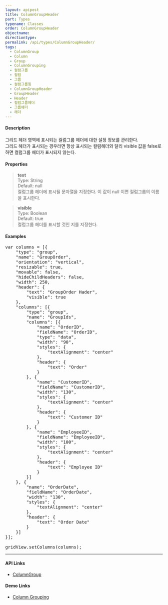```yaml
---
layout: apipost
title: ColumnGroupHeader
part: Types
typename: Classes
order: ColumnGroupHeader
objectname: 
directiontype: 
permalink: /api/types/ColumnGroupHeader/
tags:
  - ColumnGroup
  - Column
  - Group
  - ColumnGrouping
  - 컬럼그룹
  - 컬럼
  - 그룹
  - 컬럼그룹핑
  - ColumnGroupHeader
  - GroupHeader
  - Header
  - 컬럼그룹헤더
  - 그룹헤더
  - 헤더
---
```


#### Description

 그리드 헤더 영역에 표시되는 컬럼그룹 헤더에 대한 설정 정보를 관리한다.  
 그리드 헤더가 표시되는 경우라면 항상 표시되는 컬럼헤더와 달리 visible 값을 false로 하면 컬럼그룹 헤더가 표시되지 않는다.

#### Properties

> **text**  
> Type: String   
> Default: null     
> 컬럼그룹 헤더에 표시될 문자열을 지정한다. 이 값이 null 이면  컬럼그룹의 이름을 표시한다.

> **visible**  
> Type: Boolean   
> Default: true     
> 컬럼그룹 헤더를 표시할 것인 지를 지정한다. 

#### Examples   

<pre class="prettyprint">
var columns = [{
    "type": "group",
    "name": "GroupOrder",
    "orientation": "vertical",
    "resizable": true,
    "movable": false,
    "hideChildHeaders": false,
    "width": 250,
    "header": {
    	"text": "GroupOrder Hader",
        "visible": true
    },
    "columns": [{
        "type": "group",
        "name": "GroupIds",
        "columns": [{
            "name": "OrderID",
            "fieldName": "OrderID",
            "type": "data",
            "width": "90",
            "styles": {
                "textAlignment": "center"
            },
            "header": {
                "text": "Order"
            }
        }, {
            "name": "CustomerID",
            "fieldName": "CustomerID",
            "width": "130",
            "styles": {
                "textAlignment": "center"
            },
            "header": {
                "text": "Customer ID"
            }
        }, {
            "name": "EmployeeID",
            "fieldName": "EmployeeID",
            "width": "100",
            "styles": {
                "textAlignment": "center"
            },
            "header": {
                "text": "Employee ID"
            }
        }]
    }, {
        "name": "OrderDate",
        "fieldName": "OrderDate",
        "width": "130",
        "styles": {
            "textAlignment": "center"
        },
        "header": {
            "text": "Order Date"
        }
    }]
}];

gridView.setColumns(columns);
</pre>

---

#### API Links

* [ColumnGroup](/api/types/ColumnGroup) 

#### Demo Links 

* [Column Grouping](http://demo.realgrid.net/Demo/ColumnGrouping) 